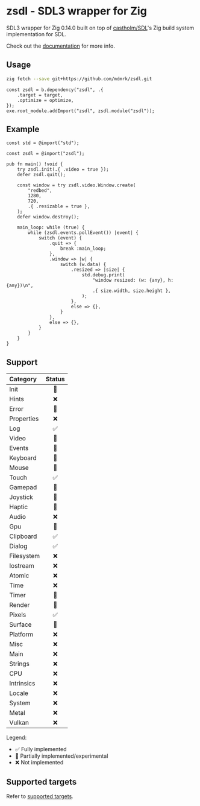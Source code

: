 # zsdl - SDL3 wrapper for Zig
SDL3 wrapper for Zig 0.14.0 built on top of [castholm/SDL](https://github.com/castholm/SDL)'s Zig build system implementation for SDL.

Check out the [documentation](https://mdmrk.github.io/zsdl/) for more info.

## Usage
```sh
zig fetch --save git+https://github.com/mdmrk/zsdl.git
```
```zig
const zsdl = b.dependency("zsdl", .{
    .target = target,
    .optimize = optimize,
});
exe.root_module.addImport("zsdl", zsdl.module("zsdl"));
```

## Example
```zig
const std = @import("std");

const zsdl = @import("zsdl");

pub fn main() !void {
    try zsdl.init(.{ .video = true });
    defer zsdl.quit();

    const window = try zsdl.video.Window.create(
        "redbed",
        1280,
        720,
        .{ .resizable = true },
    );
    defer window.destroy();

    main_loop: while (true) {
        while (zsdl.events.pollEvent()) |event| {
            switch (event) {
                .quit => {
                    break :main_loop;
                },
                .window => |w| {
                    switch (w.data) {
                        .resized => |size| {
                            std.debug.print(
                                "window resized: (w: {any}, h: {any})\n",
                                .{ size.width, size.height },
                            );
                        },
                        else => {},
                    }
                },
                else => {},
            }
        }
    }
}

```

## Support
| Category | Status |
|:-|:-:|
| Init | 🧪 |
| Hints | ❌ |
| Error | 🧪 |
| Properties | ❌ |
| Log | ✅ |
| Video | 🧪 |
| Events | 🧪 |
| Keyboard | 🧪 |
| Mouse | 🧪 |
| Touch | ✅ |
| Gamepad | 🧪 |
| Joystick | 🧪 |
| Haptic | 🧪 |
| Audio | ❌ |
| Gpu | 🧪 |
| Clipboard | ✅ |
| Dialog | ✅ |
| Filesystem | ❌ |
| Iostream | ❌ |
| Atomic | ❌ |
| Time | ❌ |
| Timer | 🧪 |
| Render | 🧪 |
| Pixels | ✅ |
| Surface | 🧪 |
| Platform | ❌ |
| Misc | ❌ |
| Main | ❌ |
| Strings | ❌ |
| CPU | ❌ |
| Intrinsics | ❌ |
| Locale | ❌ |
| System | ❌ |
| Metal | ❌ |
| Vulkan | ❌ |

Legend:
- ✅ Fully implemented
- 🧪 Partially implemented/experimental
- ❌ Not implemented

## Supported targets
Refer to [supported targets](https://github.com/castholm/SDL?tab=readme-ov-file#supported-targets).
